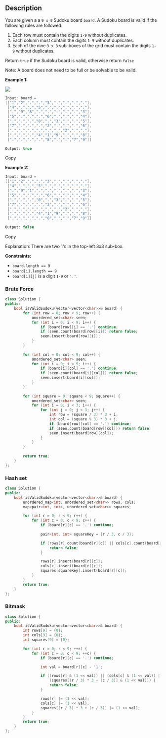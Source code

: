 ## Description

You are given a a `9 x 9` Sudoku board `board`. A Sudoku board is valid if the following rules are followed:

1. Each row must contain the digits `1-9` without duplicates.
2. Each column must contain the digits `1-9` without duplicates.
3. Each of the nine `3 x 3` sub-boxes of the grid must contain the digits `1-9` without duplicates.

Return `true` if the Sudoku board is valid, otherwise return `false`

Note: A board does not need to be full or be solvable to be valid.

**Example 1:**

![](https://imagedelivery.net/CLfkmk9Wzy8_9HRyug4EVA/0be40c5d-2d18-42b8-261b-13ca50de4100/public)

```java
Input: board = 
[["1","2",".",".","3",".",".",".","."],
 ["4",".",".","5",".",".",".",".","."],
 [".","9","8",".",".",".",".",".","3"],
 ["5",".",".",".","6",".",".",".","4"],
 [".",".",".","8",".","3",".",".","5"],
 ["7",".",".",".","2",".",".",".","6"],
 [".",".",".",".",".",".","2",".","."],
 [".",".",".","4","1","9",".",".","8"],
 [".",".",".",".","8",".",".","7","9"]]

Output: true
```

Copy

**Example 2:**

```java
Input: board = 
[["1","2",".",".","3",".",".",".","."],
 ["4",".",".","5",".",".",".",".","."],
 [".","9","1",".",".",".",".",".","3"],
 ["5",".",".",".","6",".",".",".","4"],
 [".",".",".","8",".","3",".",".","5"],
 ["7",".",".",".","2",".",".",".","6"],
 [".",".",".",".",".",".","2",".","."],
 [".",".",".","4","1","9",".",".","8"],
 [".",".",".",".","8",".",".","7","9"]]

Output: false
```

Copy

Explanation: There are two 1's in the top-left 3x3 sub-box.

**Constraints:**

- `board.length == 9`
- `board[i].length == 9`
- `board[i][j]` is a digit `1-9` or `'.'`.


### Brute Force
```cpp
class Solution {
public:
    bool isValidSudoku(vector<vector<char>>& board) {
        for (int row = 0; row < 9; row++) {
            unordered_set<char> seen;
            for (int i = 0; i < 9; i++) {
                if (board[row][i] == '.') continue;
                if (seen.count(board[row][i])) return false;
                seen.insert(board[row][i]);
            }
        }
        
        for (int col = 0; col < 9; col++) {
            unordered_set<char> seen;
            for (int i = 0; i < 9; i++) {
                if (board[i][col] == '.') continue;
                if (seen.count(board[i][col])) return false;
                seen.insert(board[i][col]);
            }
        }
        
        for (int square = 0; square < 9; square++) {
            unordered_set<char> seen;
            for (int i = 0; i < 3; i++) {
                for (int j = 0; j < 3; j++) {
                    int row = (square / 3) * 3 + i;
                    int col = (square % 3) * 3 + j;
                    if (board[row][col] == '.') continue;
                    if (seen.count(board[row][col])) return false;
                    seen.insert(board[row][col]);
                }
            }
        }
        
        return true;
    }
};
```

### Hash set
```cpp
class Solution {
public:
    bool isValidSudoku(vector<vector<char>>& board) {
        unordered_map<int, unordered_set<char>> rows, cols;
        map<pair<int, int>, unordered_set<char>> squares;

        for (int r = 0; r < 9; r++) {
            for (int c = 0; c < 9; c++) {
                if (board[r][c] == '.') continue;
                
                pair<int, int> squareKey = {r / 3, c / 3};

                if (rows[r].count(board[r][c]) || cols[c].count(board[r][c]) || squares[squareKey].count(board[r][c])) {
                    return false;
                }

                rows[r].insert(board[r][c]);
                cols[c].insert(board[r][c]);
                squares[squareKey].insert(board[r][c]);
            }
        }
        return true;
    }
};

```

### Bitmask
```cpp
class Solution {
public:
    bool isValidSudoku(vector<vector<char>>& board) {
        int rows[9] = {0};
        int cols[9] = {0};
        int squares[9] = {0};

        for (int r = 0; r < 9; ++r) {
            for (int c = 0; c < 9; ++c) {
                if (board[r][c] == '.') continue;

                int val = board[r][c] - '1';

                if ((rows[r] & (1 << val)) || (cols[c] & (1 << val)) ||
                    (squares[(r / 3) * 3 + (c / 3)] & (1 << val))) {
                    return false;
                }

                rows[r] |= (1 << val);
                cols[c] |= (1 << val);
                squares[(r / 3) * 3 + (c / 3)] |= (1 << val);
            }
        }
        return true;
    }
};
```